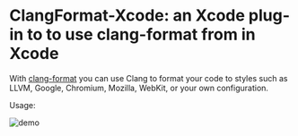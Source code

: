 # ClangFormat-Xcode: an Xcode plug-in to to use clang-format from in Xcode

With [clang-format](git@github.com:travisjeffery/ClangFormat-Xcode.git) you can use Clang to format your code to styles such as LLVM, Google, Chromium, Mozilla, WebKit, or your own configuration.

Usage:

![demo](https://raw.github.com/travisjeffery/ClangFormat-Xcode/master/README/clangformat-xcode-demo.gif)